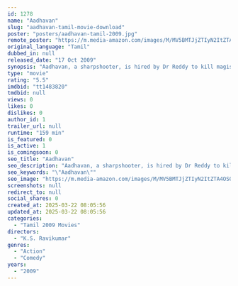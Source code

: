 ```yaml
---
id: 1278
name: "Aadhavan"
slug: "aadhavan-tamil-movie-download"
poster: "posters/aadhavan-tamil-2009.jpg"
remote_poster: "https://m.media-amazon.com/images/M/MV5BMTJjZTIyN2ItZTA4OS00NGNiLWIxM2QtNjNhN2U4MWI4YWQ3XkEyXkFqcGc@._V1_SX300.jpg"
original_language: "Tamil"
dubbed_in: null
released_date: "17 Oct 2009"
synopsis: "Aadhavan, a sharpshooter, is hired by Dr Reddy to kill magistrate Subramaniam, who is set to uncover a list of culprits involved in an organ racket."
type: "movie"
rating: "5.5"
imdbid: "tt1483820"
tmdbid: null
views: 0
likes: 0
dislikes: 0
author_id: 1
trailer_url: null
runtime: "159 min"
is_featured: 0
is_active: 1
is_comingsoon: 0
seo_title: "Aadhavan"
seo_description: "Aadhavan, a sharpshooter, is hired by Dr Reddy to kill magistrate Subramaniam, who is set to uncover a list of culprits involved in an organ racket."
seo_keywords: "\"Aadhavan\""
seo_image: "https://m.media-amazon.com/images/M/MV5BMTJjZTIyN2ItZTA4OS00NGNiLWIxM2QtNjNhN2U4MWI4YWQ3XkEyXkFqcGc@._V1_SX300.jpg"
screenshots: null
redirect_to: null
social_shares: 0
created_at: 2025-03-22 08:05:56
updated_at: 2025-03-22 08:05:56
categories:
  - "Tamil 2009 Movies"
directors:
  - "K.S. Ravikumar"
genres:
  - "Action"
  - "Comedy"
years:
  - "2009"
---
```


